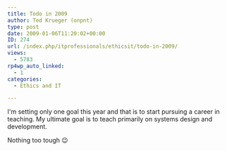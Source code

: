 ```yaml
---
title: Todo in 2009
author: Ted Krueger (onpnt)
type: post
date: 2009-01-06T11:20:02+00:00
ID: 274
url: /index.php/itprofessionals/ethicsit/todo-in-2009/
views:
  - 5783
rp4wp_auto_linked:
  - 1
categories:
  - Ethics and IT

---
```

I'm setting only one goal this year and that is to start pursuing a career in teaching. My ultimate goal is to teach primarily on systems design and development. 

Nothing too tough 😉